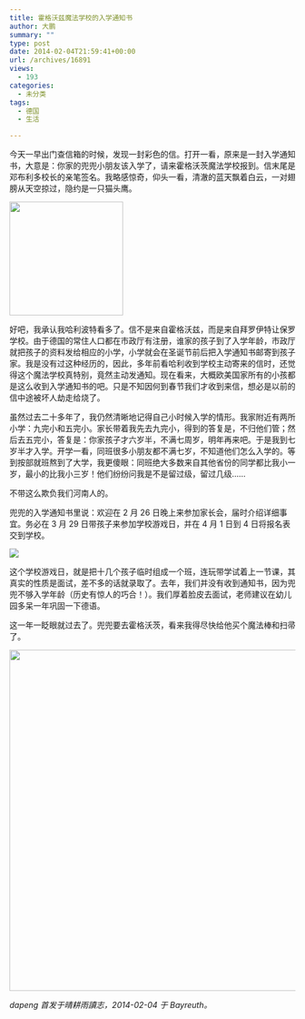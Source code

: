 ```yaml
---
title: 霍格沃兹魔法学校的入学通知书
author: 大鹏
summary: ""
type: post
date: 2014-02-04T21:59:41+00:00
url: /archives/16891
views:
  - 193
categories:
  - 未分类
tags:
  - 德国
  - 生活

---
```

今天一早出门查信箱的时候，发现一封彩色的信。打开一看，原来是一封入学通知书，大意是：你家的兜兜小朋友该入学了，请来霍格沃茨魔法学校报到。信末尾是邓布利多校长的亲笔签名。我略感惊奇，仰头一看，清澈的蓝天飘着白云，一对翅膀从天空掠过，隐约是一只猫头鹰。

<img src="https://gwkpxq.bn1.livefilestore.com/y2pgyC2o9IENkkMhiBJq-06K7LsIRhPkLCW-gqdoViEDZN7BwTMwtPc8KY5GCrgMWnYoRYZwu3yRX3XPTOzdGyG9dXW3RBWn9HFsYnnykGMzso/2014-02-05_hogwarts_owl.jpg?psid=1" width="200" />

好吧，我承认我哈利波特看多了。信不是来自霍格沃兹，而是来自拜罗伊特让保罗学校。由于德国的常住人口都在市政厅有注册，谁家的孩子到了入学年龄，市政厅就把孩子的资料发给相应的小学，小学就会在圣诞节前后把入学通知书邮寄到孩子家。我是没有过这种经历的，因此，多年前看哈利收到学校主动寄来的信时，还觉得这个魔法学校真特别，竟然主动发通知。现在看来，大概欧美国家所有的小孩都是这么收到入学通知书的吧。只是不知因何到春节我们才收到来信，想必是以前的信中途被坏人劫走给烧了。

虽然过去二十多年了，我仍然清晰地记得自己小时候入学的情形。我家附近有两所小学：九完小和五完小。家长带着我先去九完小，得到的答复是，不归他们管；然后去五完小，答复是：你家孩子才六岁半，不满七周岁，明年再来吧。于是我到七岁半才入学。开学一看，同班很多小朋友都不满七岁，不知道他们怎么入学的。等到按部就班熬到了大学，我更傻眼：同班绝大多数来自其他省份的同学都比我小一岁，最小的比我小三岁！他们纷纷问我是不是留过级，留过几级……

不带这么欺负我们河南人的。

兜兜的入学通知书里说：欢迎在 2 月 26 日晚上来参加家长会，届时介绍详细事宜。务必在 3 月 29 日带孩子来参加学校游戏日，并在 4 月 1 日到 4 日将报名表交到学校。

![][1]

这个学校游戏日，就是把十几个孩子临时组成一个班，连玩带学试着上一节课，其真实的性质是面试，差不多的话就录取了。去年，我们并没有收到通知书，因为兜兜不够入学年龄（历史有惊人的巧合！）。我们厚着脸皮去面试，老师建议在幼儿园多呆一年巩固一下德语。

这一年一眨眼就过去了。兜兜要去霍格沃茨，看来我得尽快给他买个魔法棒和扫帚了。

<img src="https://gwkpxq.bn1.livefilestore.com/y2poPK0nbBpV8KoNfaIatq2N6vTr3AA2I0ZBf3Z9Ob1fneG-_iPywLweiyaSBHettSmHTnOkazsR0WzpzH4wvJS1pYC3WzfaZWtDoY3a5ukSzo/2014-02-05_hogwarts.jpg?psid=1" width="600" />

_dapeng 首发于晴耕雨讀志，2014-02-04 于 Bayreuth。_

 [1]: https://gwkpxq.bn1.livefilestore.com/y2pkt2daKT1a0IcJaGQQOLWS-9rF0PhA2l2CI1KIY_BYBdwEqHHjhHzpJIiL2dV6eQwtPGeorwGCIMdhlFWwrarD1uyH0iqVpv9_4gdHI6-n70/2014-02-05_hogwarts_letter.jpg
